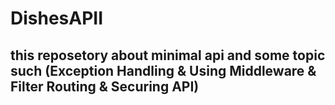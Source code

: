 # DishesAPII
## this reposetory about minimal api and some topic such (Exception Handling & Using Middleware & Filter Routing & Securing API)
